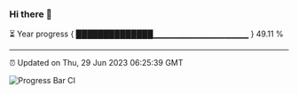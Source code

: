 ### Hi there 👋

⏳ Year progress { ██████████████▁▁▁▁▁▁▁▁▁▁▁▁▁▁▁▁ } 49.11 %

---

⏰ Updated on Thu, 29 Jun 2023 06:25:39 GMT

![Progress Bar CI](https://github.com/ZhaoGui/ZhaoGui/workflows/Progress%20Bar%20CI/badge.svg)
